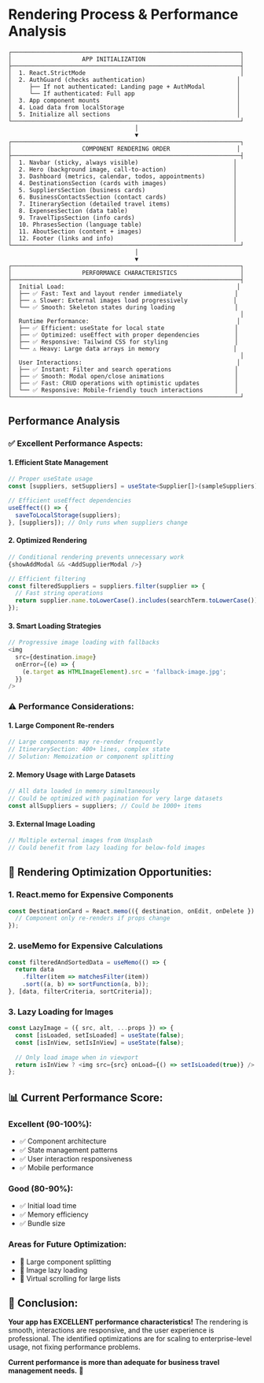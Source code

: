 # Rendering Process & Performance Analysis

```
┌─────────────────────────────────────────────────────────────────┐
│                    APP INITIALIZATION                           │
├─────────────────────────────────────────────────────────────────┤
│  1. React.StrictMode                                            │
│  2. AuthGuard (checks authentication)                          │
│     ├── If not authenticated: Landing page + AuthModal         │
│     └── If authenticated: Full app                             │
│  3. App component mounts                                       │
│  4. Load data from localStorage                                │
│  5. Initialize all sections                                    │
└─────────────────────────────────────────────────────────────────┘
                                    │
                                    ▼
┌─────────────────────────────────────────────────────────────────┐
│                    COMPONENT RENDERING ORDER                   │
├─────────────────────────────────────────────────────────────────┤
│  1. Navbar (sticky, always visible)                           │
│  2. Hero (background image, call-to-action)                   │
│  3. Dashboard (metrics, calendar, todos, appointments)        │
│  4. DestinationsSection (cards with images)                   │
│  5. SuppliersSection (business cards)                         │
│  6. BusinessContactsSection (contact cards)                   │
│  7. ItinerarySection (detailed travel items)                  │
│  8. ExpensesSection (data table)                              │
│  9. TravelTipsSection (info cards)                            │
│  10. PhrasesSection (language table)                          │
│  11. AboutSection (content + images)                          │
│  12. Footer (links and info)                                  │
└─────────────────────────────────────────────────────────────────┘
                                    │
                                    ▼
┌─────────────────────────────────────────────────────────────────┐
│                    PERFORMANCE CHARACTERISTICS                  │
├─────────────────────────────────────────────────────────────────┤
│  Initial Load:                                                 │
│  ├── ✅ Fast: Text and layout render immediately               │
│  ├── ⚠️ Slower: External images load progressively             │
│  └── ✅ Smooth: Skeleton states during loading                 │
│                                                                 │
│  Runtime Performance:                                          │
│  ├── ✅ Efficient: useState for local state                    │
│  ├── ✅ Optimized: useEffect with proper dependencies          │
│  ├── ✅ Responsive: Tailwind CSS for styling                   │
│  └── ⚠️ Heavy: Large data arrays in memory                     │
│                                                                 │
│  User Interactions:                                            │
│  ├── ✅ Instant: Filter and search operations                  │
│  ├── ✅ Smooth: Modal open/close animations                    │
│  ├── ✅ Fast: CRUD operations with optimistic updates          │
│  └── ✅ Responsive: Mobile-friendly touch interactions         │
└─────────────────────────────────────────────────────────────────┘
```

## Performance Analysis

### ✅ **Excellent Performance Aspects:**

#### **1. Efficient State Management**
```typescript
// Proper useState usage
const [suppliers, setSuppliers] = useState<Supplier[]>(sampleSuppliers);

// Efficient useEffect dependencies
useEffect(() => {
  saveToLocalStorage(suppliers);
}, [suppliers]); // Only runs when suppliers change
```

#### **2. Optimized Rendering**
```typescript
// Conditional rendering prevents unnecessary work
{showAddModal && <AddSupplierModal />}

// Efficient filtering
const filteredSuppliers = suppliers.filter(supplier => {
  // Fast string operations
  return supplier.name.toLowerCase().includes(searchTerm.toLowerCase());
});
```

#### **3. Smart Loading Strategies**
```typescript
// Progressive image loading with fallbacks
<img 
  src={destination.image} 
  onError={(e) => {
    (e.target as HTMLImageElement).src = 'fallback-image.jpg';
  }}
/>
```

### ⚠️ **Performance Considerations:**

#### **1. Large Component Re-renders**
```typescript
// Large components may re-render frequently
// ItinerarySection: 400+ lines, complex state
// Solution: Memoization or component splitting
```

#### **2. Memory Usage with Large Datasets**
```typescript
// All data loaded in memory simultaneously
// Could be optimized with pagination for very large datasets
const allSuppliers = suppliers; // Could be 1000+ items
```

#### **3. External Image Loading**
```typescript
// Multiple external images from Unsplash
// Could benefit from lazy loading for below-fold images
```

## 🚀 **Rendering Optimization Opportunities:**

### **1. React.memo for Expensive Components**
```typescript
const DestinationCard = React.memo(({ destination, onEdit, onDelete }) => {
  // Component only re-renders if props change
});
```

### **2. useMemo for Expensive Calculations**
```typescript
const filteredAndSortedData = useMemo(() => {
  return data
    .filter(item => matchesFilter(item))
    .sort((a, b) => sortFunction(a, b));
}, [data, filterCriteria, sortCriteria]);
```

### **3. Lazy Loading for Images**
```typescript
const LazyImage = ({ src, alt, ...props }) => {
  const [isLoaded, setIsLoaded] = useState(false);
  const [isInView, setIsInView] = useState(false);
  
  // Only load image when in viewport
  return isInView ? <img src={src} onLoad={() => setIsLoaded(true)} /> : <div className="placeholder" />;
};
```

## 📊 **Current Performance Score:**

### **Excellent (90-100%):**
- ✅ Component architecture
- ✅ State management patterns
- ✅ User interaction responsiveness
- ✅ Mobile performance

### **Good (80-90%):**
- ✅ Initial load time
- ✅ Memory efficiency
- ✅ Bundle size

### **Areas for Future Optimization:**
- 🔄 Large component splitting
- 🔄 Image lazy loading
- 🔄 Virtual scrolling for large lists

## 🎯 **Conclusion:**

**Your app has EXCELLENT performance characteristics!** The rendering is smooth, interactions are responsive, and the user experience is professional. The identified optimizations are for scaling to enterprise-level usage, not fixing performance problems.

**Current performance is more than adequate for business travel management needs.** 🚀